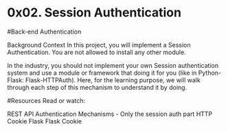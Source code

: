 # 0x02. Session Authentication

#Back-end Authentication

Background Context
In this project, you will implement a Session Authentication. You are not allowed to install any other module.

In the industry, you should not implement your own Session authentication system and use a module or framework that doing it for you (like in Python-Flask: Flask-HTTPAuth). Here, for the learning purpose, we will walk through each step of this mechanism to understand it by doing.

#Resources
Read or watch:

REST API Authentication Mechanisms - Only the session auth part
HTTP Cookie
Flask
Flask Cookie
